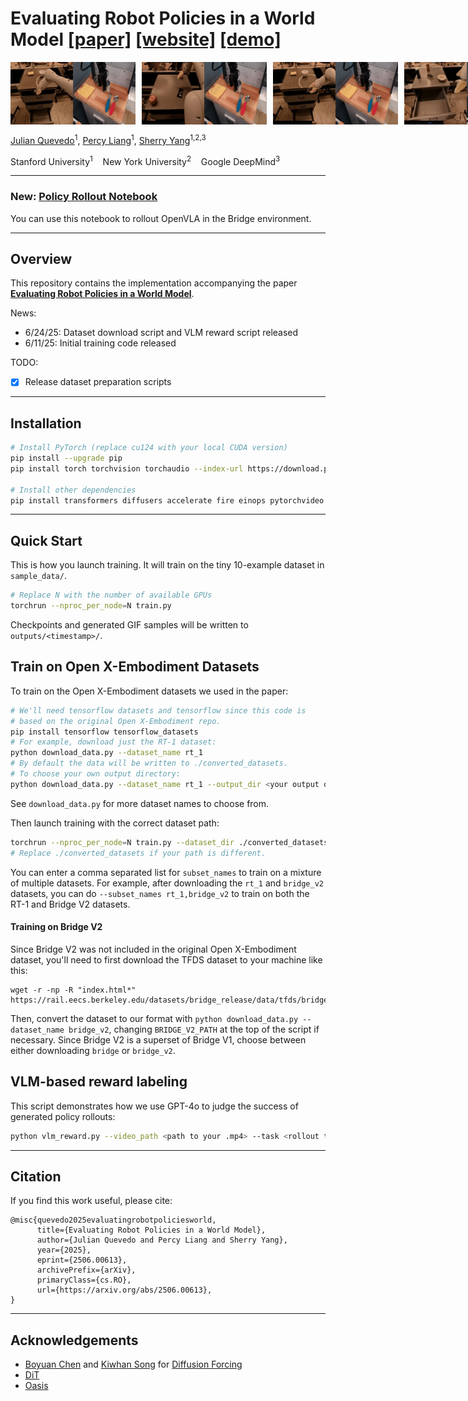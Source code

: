 # Evaluating Robot Policies in a World Model [\[paper\]](https://arxiv.org/abs/2506.00613) [\[website\]](https://world-model-eval.github.io/abstract) [\[demo\]](https://world-model-eval.github.io/) 

<!-- GIF gallery -->
<div style="display: flex; gap: 10px;">
  <img src="media/sweep_z.gif" alt="sweep z" width="200"/>
  <img src="media/sweep_y.gif" alt="sweep y" width="200"/>
  <img src="media/sweep_x.gif" alt="sweep x" width="200"/>
  <img src="media/gripper.gif" alt="gripper" width="200"/>
</div>

[Julian Quevedo](https://julian-q.github.io/)<sup>1</sup>, [Percy Liang](https://cs.stanford.edu/~pliang/)<sup>1</sup>, [Sherry Yang](https://sherryy.github.io/)<sup>1,2,3</sup>

Stanford University<sup>1</sup> &nbsp;&nbsp; New York University<sup>2</sup> &nbsp;&nbsp; Google DeepMind<sup>3</sup>

---

### New: [Policy Rollout Notebook](robot_evaluation.ipynb)

You can use this notebook to rollout OpenVLA in the Bridge environment.

---

## Overview

This repository contains the implementation accompanying the paper [**Evaluating Robot Policies in a World Model**](https://arxiv.org/abs/2506.00613).  

News:
- 6/24/25: Dataset download script and VLM reward script released
- 6/11/25: Initial training code released

TODO:
- [x] Release dataset preparation scripts

---

## Installation

```bash
# Install PyTorch (replace cu124 with your local CUDA version)
pip install --upgrade pip
pip install torch torchvision torchaudio --index-url https://download.pytorch.org/whl/cu124

# Install other dependencies
pip install transformers diffusers accelerate fire einops pytorchvideo tqdm imageio matplotlib gdown openai
```

---

## Quick Start
This is how you launch training. It will train on the tiny 10-example dataset in `sample_data/`.
```bash
# Replace N with the number of available GPUs
torchrun --nproc_per_node=N train.py
```

Checkpoints and generated GIF samples will be written to `outputs/<timestamp>/`.

## Train on Open X-Embodiment Datasets
To train on the Open X-Embodiment datasets we used in the paper:
```bash
# We'll need tensorflow datasets and tensorflow since this code is 
# based on the original Open X-Embodiment repo.
pip install tensorflow tensorflow_datasets
# For example, download just the RT-1 dataset:
python download_data.py --dataset_name rt_1
# By default the data will be written to ./converted_datasets.
# To choose your own output directory:
python download_data.py --dataset_name rt_1 --output_dir <your output dir>
```
See `download_data.py` for more dataset names to choose from.


Then launch training with the correct dataset path:
```bash
torchrun --nproc_per_node=N train.py --dataset_dir ./converted_datasets --subset_names rt_1
# Replace ./converted_datasets if your path is different.
```
You can enter a comma separated list for `subset_names` to train on a mixture of multiple datasets. For example, after downloading the `rt_1` and `bridge_v2` datasets, you can do `--subset_names rt_1,bridge_v2` to train on both the RT-1 and Bridge V2 datasets.

#### Training on Bridge V2
Since Bridge V2 was not included in the original Open X-Embodiment dataset, you'll need to first download the TFDS dataset to your machine like this:
```
wget -r -np -R "index.html*" https://rail.eecs.berkeley.edu/datasets/bridge_release/data/tfds/bridge_dataset/
```
Then, convert the dataset to our format with `python download_data.py --dataset_name bridge_v2`, changing `BRIDGE_V2_PATH` at the top of the script if necessary. Since Bridge V2 is a superset of Bridge V1, choose between either downloading `bridge` or `bridge_v2`.

## VLM-based reward labeling
This script demonstrates how we use GPT-4o to judge the success of generated policy rollouts:
```bash
python vlm_reward.py --video_path <path to your .mp4> --task <rollout task instructions>
```


---

## Citation

If you find this work useful, please cite:

```text
@misc{quevedo2025evaluatingrobotpoliciesworld,
      title={Evaluating Robot Policies in a World Model}, 
      author={Julian Quevedo and Percy Liang and Sherry Yang},
      year={2025},
      eprint={2506.00613},
      archivePrefix={arXiv},
      primaryClass={cs.RO},
      url={https://arxiv.org/abs/2506.00613}, 
}
```

---

## Acknowledgements
- [Boyuan Chen](https://boyuan.space/) and [Kiwhan Song](https://kiwhan.dev/) for [Diffusion Forcing](https://github.com/buoyancy99/diffusion-forcing)
- [DiT](https://github.com/facebookresearch/DiT)
- [Oasis](https://github.com/etched-ai/open-oasis)

